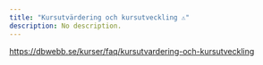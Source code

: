 ```yaml
---
title: "Kursutvärdering och kursutveckling ⚠️"
description: No description.
---
```


https://dbwebb.se/kurser/faq/kursutvardering-och-kursutveckling
